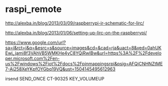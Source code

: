 # raspi_remote

http://alexba.in/blog/2013/03/09/raspberrypi-ir-schematic-for-lirc/

http://alexba.in/blog/2013/01/06/setting-up-lirc-on-the-raspberrypi/

https://www.google.com/url?sa=i&rct=j&q=&esrc=s&source=images&cd=&cad=rja&uact=8&ved=0ahUKEwj_jami8f3VAhVB5WMKHe4yC8YQjRwIBw&url=https%3A%2F%2Fdeveloper.microsoft.com%2Fen-us%2Fwindows%2Fiot%2Fdocs%2Fpinmappingsrpi&psig=AFQjCNHNZtME7-Aj258XeYKpfOYGbq19VQ&ust=1504145495612963

irsend SEND_ONCE CT-90325 KEY_VOLUMEUP

